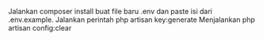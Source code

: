 Jalankan composer install
buat file baru .env dan paste isi dari .env.example.
Jalankan perintah php artisan key:generate
Menjalankan php artisan config:clear
